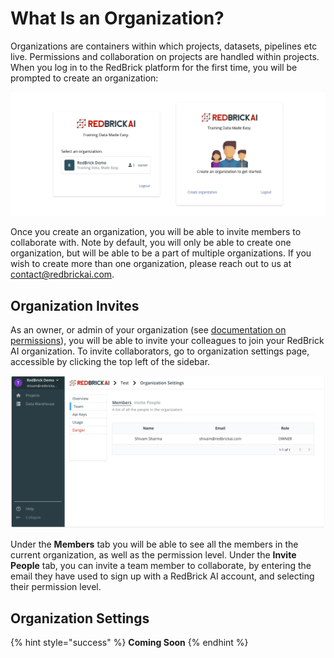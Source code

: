 # What Is an Organization?

Organizations are containers within which projects, datasets, pipelines etc live. Permissions and collaboration on projects are handled within projects. When you log in to the RedBrick platform for the first time, you will be prompted to create an organization:

![](../.gitbook/assets/group-24-2x.png)

Once you create an organization, you will be able to invite members to collaborate with. Note by default, you will only be able to create one organization, but will be able to be a part of multiple organizations. If you wish to create more than one organization, please reach out to us at [contact@redbrickai.com](mailto:contact@redbrickai.com).

## Organization Invites

As an owner, or admin of your organization \(see [documentation on permissions](permissions.md)\), you will be able to invite your colleagues to join your RedBrick AI organization. To invite collaborators, go to organization settings page, accessible by clicking the top left of the sidebar. 

![Team organization settings](../.gitbook/assets/app.redbrickai.com_c6b249d9-63f0-4d97-99a2-e5c92f32c609_orgsettings-2x.png)

Under the **Members** tab you will be able to see all the members in the current organization, as well as the permission level. Under the **Invite People** tab, you can invite a team member to collaborate, by entering the email they have used to sign up with a RedBrick AI account, and selecting their permission level. 

## Organization Settings

{% hint style="success" %}
**Coming Soon**
{% endhint %}

